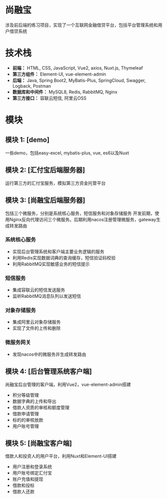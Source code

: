 # 尚融宝

涉及前后端的练习项目，实现了一个互联网金融借贷平台，包括平台管理系统和用户借贷系统

# 技术栈

- **前端：** HTML, CSS, JavaScript, Vue2, axios, Nuxt.js, Thymeleaf
- **第三方组件：** Element-UI, vue-element-admin
- **后端：** Java, Spring Boot2, MyBatis-Plus, SpringCloud, Swagger, Logback, Postman
- **数据库和中间件：** MySQL8, Redis, RabbitMQ, Nginx
- **第三方接口：** 容联云短信, 阿里云OSS

# 模块

## 模块 1: [demo]

一些demo，包括easy-excel, mybatis-plus, vue, es6以及Nuxt

## 模块 2: [汇付宝后端服务器]

运行第三方的汇付宝服务，模拟第三方资金托管平台

## 模块 3: [尚融宝后端服务器]

包括三个微服务，分别是系统核心服务，短信服务和对象存储服务
开发前期，使用Nginx反向代理访问三个微服务。后期利用nacos注册管理微服务，gateway生成转发路由

### 系统核心服务

- 实现后台管理系统和客户端主要业务逻辑的服务
- 利用Redis实现数据词典的查询缓存，短信验证码校验
- 利用RabbitMQ实现敏感业务的短信提示

### 短信服务

- 集成容联云的短信发送服务
- 监听RabbitMQ消息队列以发送短信

### 对象存储服务

- 集成阿里云对象存储服务
- 实现了文件的上传和删除

### 微服务网关

- 发现nacos中的微服务并生成转发路由

## 模块 4: [后台管理系统客户端]

尚融宝后台管理的客户端，利用Vue2，vue-element-admin搭建

- 积分等级管理
- 数据字典的上传和导出
- 借款人资质的审核和额度管理
- 借款申请管理
- 标的的审核放款
- 用户账号管理


## 模块 5: [尚融宝客户端]

借款人和投资人的用户平台，利用Nuxt和Element-UI搭建

- 用户注册和登录系统
- 用户账号绑定汇付宝
- 账户充值和提现
- 借款和投标
- 借款人还款


